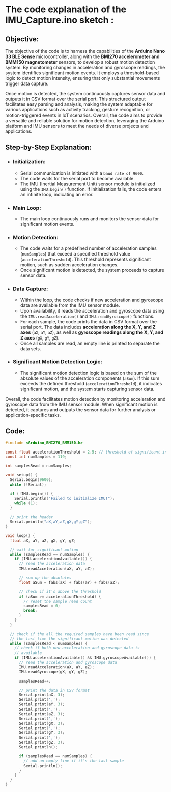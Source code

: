 # **The code explanation of the IMU_Capture.ino sketch :**

## **Objective:**

The objective of the code is to harness the capabilities of the **Arduino Nano 33 BLE Sense** microcontroller, along with the **BMI270 accelerometer and BMM150 magnetometer** sensors, to develop a robust motion detection system. By monitoring changes in acceleration and gyroscope readings, the system identifies significant motion events. It employs a threshold-based logic to detect motion intensity, ensuring that only substantial movements trigger data capture. 

Once motion is detected, the system continuously captures sensor data and outputs it in CSV format over the serial port. This structured output facilitates easy parsing and analysis, making the system adaptable for various applications such as activity tracking, gesture recognition, or motion-triggered events in IoT scenarios. Overall, the code aims to provide a versatile and reliable solution for motion detection, leveraging the Arduino platform and IMU sensors to meet the needs of diverse projects and applications.

## **Step-by-Step Explanation:**

- ### Initialization:
  - Serial communication is initiated with a `baud rate of 9600`.
  - The code waits for the serial port to become available.
  - The IMU (Inertial Measurement Unit) sensor module is initialized using the `IMU.begin()` function. If initialization fails, the code enters an infinite loop, indicating an error.
- ### Main Loop:
  - The main loop continuously runs and monitors the sensor data for significant motion events.
- ### Motion Detection:
  - The code waits for a predefined number of acceleration samples (`numSamples`) that exceed a specified threshold value (`accelerationThreshold`). This threshold represents significant motion, such as sudden acceleration changes.
  - Once significant motion is detected, the system proceeds to capture sensor data.
- ### Data Capture:
  - Within the loop, the code checks if new acceleration and gyroscope data are available from the IMU sensor module.
  - Upon availability, it reads the acceleration and gyroscope data using the `IMU.readAcceleration()` and `IMU.readGyroscope()` functions.
  - For each sample, the code prints the data in CSV format over the serial port. The data includes **acceleration along the X, Y, and Z axes** (`aX`, `aY`, `aZ`), as well as **gyroscope readings along the X, Y, and Z axes** (`gX`, `gY`, `gZ`).
  - Once all samples are read, an empty line is printed to separate the data sets.
- ### Significant Motion Detection Logic:
  - The significant motion detection logic is based on the sum of the absolute values of the acceleration components (`aSum`). If this sum exceeds the defined threshold (`accelerationThreshold`), it indicates significant motion, and the system starts capturing sensor data.

Overall, the code facilitates motion detection by monitoring acceleration and gyroscope data from the IMU sensor module. When significant motion is detected, it captures and outputs the sensor data for further analysis or application-specific tasks.

## **Code:**
```c
#include <Arduino_BMI270_BMM150.h>

const float accelerationThreshold = 2.5; // threshold of significant in G's
const int numSamples = 119;

int samplesRead = numSamples;

void setup() {
  Serial.begin(9600);
  while (!Serial);

  if (!IMU.begin()) {
    Serial.println("Failed to initialize IMU!");
    while (1);
  }

  // print the header
  Serial.println("aX,aY,aZ,gX,gY,gZ");
}

void loop() {
  float aX, aY, aZ, gX, gY, gZ;

  // wait for significant motion
  while (samplesRead == numSamples) {
    if (IMU.accelerationAvailable()) {
      // read the acceleration data
      IMU.readAcceleration(aX, aY, aZ);

      // sum up the absolutes
      float aSum = fabs(aX) + fabs(aY) + fabs(aZ);

      // check if it's above the threshold
      if (aSum >= accelerationThreshold) {
        // reset the sample read count
        samplesRead = 0;
        break;
      }
    }
  }

  // check if the all the required samples have been read since
  // the last time the significant motion was detected
  while (samplesRead < numSamples) {
    // check if both new acceleration and gyroscope data is
    // available
    if (IMU.accelerationAvailable() && IMU.gyroscopeAvailable()) {
      // read the acceleration and gyroscope data
      IMU.readAcceleration(aX, aY, aZ);
      IMU.readGyroscope(gX, gY, gZ);

      samplesRead++;

      // print the data in CSV format
      Serial.print(aX, 3);
      Serial.print(',');
      Serial.print(aY, 3);
      Serial.print(',');
      Serial.print(aZ, 3);
      Serial.print(',');
      Serial.print(gX, 3);
      Serial.print(',');
      Serial.print(gY, 3);
      Serial.print(',');
      Serial.print(gZ, 3);
      Serial.println();

      if (samplesRead == numSamples) {
        // add an empty line if it's the last sample
        Serial.println();
      }
    }
  }
}
```